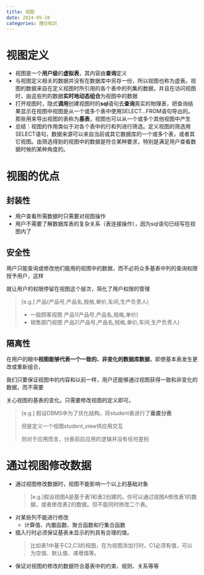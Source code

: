 ```yaml
---
title: 视图
date: 2024-05-10
categories: 理论知识
---
```


# 视图定义

- 视图是一个**用户级**的**虚拟表**，其内容由**查询**定义
- 与视图定义相关的数据并没有在数据库中另存一份，所以视图也称为虚表。视图的数据来自在定义视图时所引用的各个表中的列集的数据，并且在访问视图时，由这些列的数据**实时地动态组合**为视图中的数据
- 打开视图时，隐式**调用**创建视图时的**sql**语句去**查询**真实的物理表，把查询结果显示在视图中视图是从一个或多个表中使用SELECT…FROM语句导出的。那些用来导出视图的表称为**基表**，视图也可以从一个或多个其他视图中产生
- 总结：视图的作用类似于对各个表中的行和列进行筛选。定义视图的筛选用SELECT语句，数据来源可以来自当前或其它数据库的一个或多个表，或者其它视图。由筛选得到的视图中的数据是符合某种要求，特别是满足用户查看数据时候的某种角度的。
<!-- more -->


# 视图的优点

## 封装性

- 用户查看所需数据时只需要对视图操作
- 用户不需要了解数据库表的复杂关系（表连接操作），因为sql语句已经写在视图内了

## 安全性

用户只能查询或修改他们能用的视图中的数据，而不必将众多基表中列的查询权限授予用户，这样

就让用户的权限停留在视图这个层次，简化了用户权限的管理
>[e.g.] 产品(产品号,产品名,规格,单价,车间,生产负责人)
> - 一般顾客视图			产品1(产品号,产品名,规格,单价)
> - 销售部门视图			产品2(产品号,产品名,规格,单价,车间,生产负责人)

## 隔离性

在用户的眼中**视图能够代表一个一致的、非变化的数据库数据**，即使基本表发生更改或重新组合，

我们只要保证视图中的内容和以前一样，用户还能够通过视图获得一致和非变化的数据，而不需要

关心视图的基表的变化。只需要修改视图的定义即可。

>[e.g.] 假设DBMS中为了优化结构，将student表进行了**垂直分表**
>
>但是定义一个视图student_view供应用交互
>
>则对于应用而言，分表前后应用的逻辑并没有任何差别


# 通过视图修改数据
- 通过视图修改数据时，视图不能影响一个以上的基础对象
  > [e.g.]假设视图A是基于表1和表2创建的。你可以通过视图A修改表1的数据，或者修改表2的数据。但不能同时修改二个表。
- 对某些列不能进行修改
  - 计算值、内置函数、聚合函数和行集合函数
- 插入行时必须保证基表未显示的列具有合理的值。
  > 比如表1中基于C2,C3的视图，在为视图添加行时，C1必须有值，可以为空值、默认值、递增值等。
- 保证对视图的修改的数据符合基表中的约束、规则、关系等等

